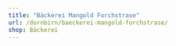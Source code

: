 ```yaml
---
title: "Bäckerei Mangold Forchstrase"
url: /dornbirn/baeckerei-mangold-forchstrase/
shop: Bäckerei
---
```

